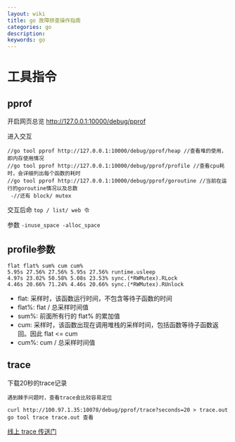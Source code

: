 ```yaml
---
layout: wiki
title: go 故障排查操作指南
categories: go
description: 
keywords: go
---
```


# 工具指令
## pprof
开启网页总览 http://127.0.0.1:10000/debug/pprof

进入交互
```
//go tool pprof http://127.0.0.1:10000/debug/pprof/heap //查看堆的使用，即内存使用情况
//go tool pprof http://127.0.0.1:10000/debug/pprof/profile //查看cpu耗时，会详细列出每个函数的耗时
//go tool pprof http://127.0.0.1:10000/debug/pprof/goroutine //当前在运行的goroutine情况以及总数
 -//还有 block/ mutex
```
交互后命 `top / list/ web 令`

参数 `-inuse_space -alloc_space`

## profile参数
```
flat flat% sum% cum cum%
5.95s 27.56% 27.56% 5.95s 27.56% runtime.usleep
4.97s 23.02% 50.58% 5.08s 23.53% sync.(*RWMutex).RLock
4.46s 20.66% 71.24% 4.46s 20.66% sync.(*RWMutex).RUnlock
```
* flat: 采样时，该函数运行时间，不包含等待子函数的时间
* flat%: flat / 总采样时间值
* sum%: 前面所有行的 flat% 的累加值
* cum: 采样时，该函数出现在调用堆栈的采样时间，包括函数等待子函数返回。因此 flat <= cum
* cum%: cum / 总采样时间值

## trace
下载20秒的trace记录

`遇到棘手问题时，查看trace会比较容易定位`
```
curl http://100.97.1.35:10078/debug/pprof/trace?seconds=20 > trace.out
go tool trace trace.out 查看
```
[线上 trace 传送门](https://mp.weixin.qq.com/s/Z9DoVGwdAtpbjealQLEMkw)



